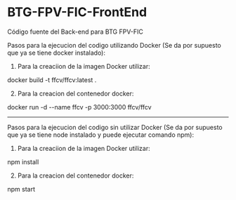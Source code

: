 # BTG-FPV-FIC-FrontEnd
Código fuente del Back-end para BTG FPV-FIC

Pasos para la ejecucion del codigo utilizando Docker (Se da por supuesto que ya se tiene docker instalado):

1. Para la creaciion de la imagen Docker utilizar:

docker build -t ffcv/ffcv:latest .

2. Para la creacion del contenedor docker:

docker run -d --name ffcv -p 3000:3000 ffcv/ffcv

--------------------------------------------------------------------------------------------------

Pasos para la ejecucion del codigo sin utilizar Docker (Se da por supuesto que ya se tiene node instalado y puede ejecutar comando npm):

1. Para la creaciion de la imagen Docker utilizar:

npm install

2. Para la creacion del contenedor docker:

npm start